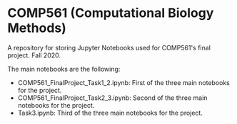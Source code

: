 # COMP561 (Computational Biology Methods)
A repository for storing Jupyter Notebooks used for COMP561's final project. Fall 2020. 

The main notebooks are the following:
* COMP561_FinalProject_Task1_2.ipynb: First of the three main notebooks for the project.
* COMP561_FinalProject_Task2_3.ipynb: Second of the three main notebooks for the project.
* Task3.ipynb: Third of the three main notebooks for the project.

